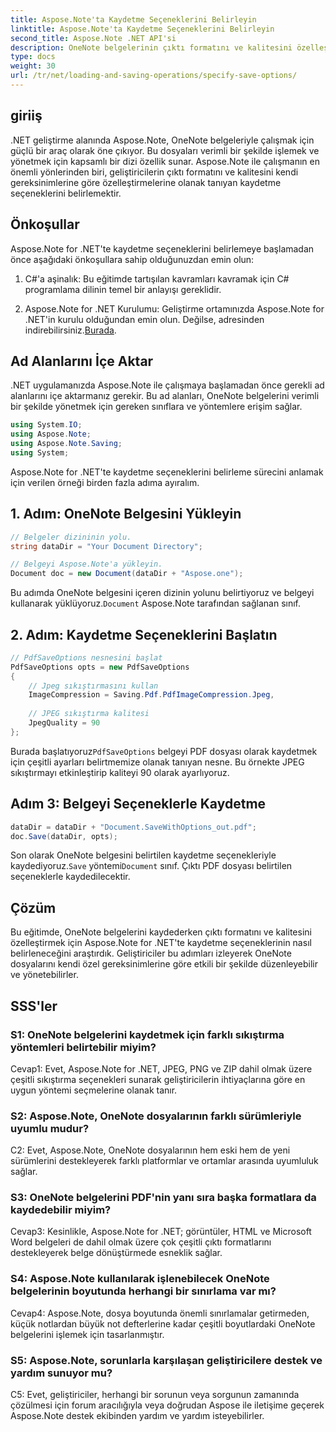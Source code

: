 ```yaml
---
title: Aspose.Note'ta Kaydetme Seçeneklerini Belirleyin
linktitle: Aspose.Note'ta Kaydetme Seçeneklerini Belirleyin
second_title: Aspose.Note .NET API'si
description: OneNote belgelerinin çıktı formatını ve kalitesini özelleştirmek için Aspose.Note for .NET'te kaydetme seçeneklerini nasıl belirleyeceğinizi öğrenin.
type: docs
weight: 30
url: /tr/net/loading-and-saving-operations/specify-save-options/
---
```

## giriiş

.NET geliştirme alanında Aspose.Note, OneNote belgeleriyle çalışmak için güçlü bir araç olarak öne çıkıyor. Bu dosyaları verimli bir şekilde işlemek ve yönetmek için kapsamlı bir dizi özellik sunar. Aspose.Note ile çalışmanın en önemli yönlerinden biri, geliştiricilerin çıktı formatını ve kalitesini kendi gereksinimlerine göre özelleştirmelerine olanak tanıyan kaydetme seçeneklerini belirlemektir.

## Önkoşullar

Aspose.Note for .NET'te kaydetme seçeneklerini belirlemeye başlamadan önce aşağıdaki önkoşullara sahip olduğunuzdan emin olun:

1. C#'a aşinalık: Bu eğitimde tartışılan kavramları kavramak için C# programlama dilinin temel bir anlayışı gereklidir.
   
2.  Aspose.Note for .NET Kurulumu: Geliştirme ortamınızda Aspose.Note for .NET'in kurulu olduğundan emin olun. Değilse, adresinden indirebilirsiniz.[Burada](https://releases.aspose.com/note/net/).

## Ad Alanlarını İçe Aktar

.NET uygulamanızda Aspose.Note ile çalışmaya başlamadan önce gerekli ad alanlarını içe aktarmanız gerekir. Bu ad alanları, OneNote belgelerini verimli bir şekilde yönetmek için gereken sınıflara ve yöntemlere erişim sağlar.

```csharp
using System.IO;
using Aspose.Note;
using Aspose.Note.Saving;
using System;
```

Aspose.Note for .NET'te kaydetme seçeneklerini belirleme sürecini anlamak için verilen örneği birden fazla adıma ayıralım.

## 1. Adım: OneNote Belgesini Yükleyin

```csharp
// Belgeler dizininin yolu.
string dataDir = "Your Document Directory";

// Belgeyi Aspose.Note'a yükleyin.
Document doc = new Document(dataDir + "Aspose.one");
```

 Bu adımda OneNote belgesini içeren dizinin yolunu belirtiyoruz ve belgeyi kullanarak yüklüyoruz.`Document` Aspose.Note tarafından sağlanan sınıf.

## 2. Adım: Kaydetme Seçeneklerini Başlatın

```csharp
// PdfSaveOptions nesnesini başlat
PdfSaveOptions opts = new PdfSaveOptions
{
    // Jpeg sıkıştırmasını kullan
    ImageCompression = Saving.Pdf.PdfImageCompression.Jpeg,
    
    // JPEG sıkıştırma kalitesi
    JpegQuality = 90
};
```

 Burada başlatıyoruz`PdfSaveOptions` belgeyi PDF dosyası olarak kaydetmek için çeşitli ayarları belirtmemize olanak tanıyan nesne. Bu örnekte JPEG sıkıştırmayı etkinleştirip kaliteyi 90 olarak ayarlıyoruz.

## Adım 3: Belgeyi Seçeneklerle Kaydetme

```csharp
dataDir = dataDir + "Document.SaveWithOptions_out.pdf";
doc.Save(dataDir, opts);
```

 Son olarak OneNote belgesini belirtilen kaydetme seçenekleriyle kaydediyoruz.`Save` yöntemi`Document` sınıf. Çıktı PDF dosyası belirtilen seçeneklerle kaydedilecektir.

## Çözüm

Bu eğitimde, OneNote belgelerini kaydederken çıktı formatını ve kalitesini özelleştirmek için Aspose.Note for .NET'te kaydetme seçeneklerinin nasıl belirleneceğini araştırdık. Geliştiriciler bu adımları izleyerek OneNote dosyalarını kendi özel gereksinimlerine göre etkili bir şekilde düzenleyebilir ve yönetebilirler.

## SSS'ler

### S1: OneNote belgelerini kaydetmek için farklı sıkıştırma yöntemleri belirtebilir miyim?

Cevap1: Evet, Aspose.Note for .NET, JPEG, PNG ve ZIP dahil olmak üzere çeşitli sıkıştırma seçenekleri sunarak geliştiricilerin ihtiyaçlarına göre en uygun yöntemi seçmelerine olanak tanır.

### S2: Aspose.Note, OneNote dosyalarının farklı sürümleriyle uyumlu mudur?

C2: Evet, Aspose.Note, OneNote dosyalarının hem eski hem de yeni sürümlerini destekleyerek farklı platformlar ve ortamlar arasında uyumluluk sağlar.

### S3: OneNote belgelerini PDF'nin yanı sıra başka formatlara da kaydedebilir miyim?

Cevap3: Kesinlikle, Aspose.Note for .NET; görüntüler, HTML ve Microsoft Word belgeleri de dahil olmak üzere çok çeşitli çıktı formatlarını destekleyerek belge dönüştürmede esneklik sağlar.

### S4: Aspose.Note kullanılarak işlenebilecek OneNote belgelerinin boyutunda herhangi bir sınırlama var mı?

Cevap4: Aspose.Note, dosya boyutunda önemli sınırlamalar getirmeden, küçük notlardan büyük not defterlerine kadar çeşitli boyutlardaki OneNote belgelerini işlemek için tasarlanmıştır.

### S5: Aspose.Note, sorunlarla karşılaşan geliştiricilere destek ve yardım sunuyor mu?

C5: Evet, geliştiriciler, herhangi bir sorunun veya sorgunun zamanında çözülmesi için forum aracılığıyla veya doğrudan Aspose ile iletişime geçerek Aspose.Note destek ekibinden yardım ve yardım isteyebilirler.